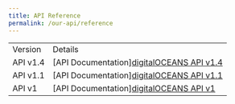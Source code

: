 ```yaml
---
title: API Reference
permalink: /our-api/reference
---
```

<table class="docs-table">
	<tbody>
			<tr class="table-title">
				<td>Version</td>
				<td>Details</td>
			</tr>
			<tr>
				<td>API v1.4</td>
				<td>[API Documentation]<a href="/files/TEST_API%20User%20Guide%20Documentation.pdf" target="_blank">digitalOCEANS API v1.4</a></td>
			</tr>
			<tr>
				<td>API v1.1</td>
				<td>[API Documentation]<a href="/files/TEST_API%20User%20Guide%20Documentation.pdf" target="_blank">digitalOCEANS API v1.1</a></td>
			</tr>
			<tr>
				<td>API v1</td>
				<td>[API Documentation]<a href="/files/TEST_API%20User%20Guide%20Documentation.pdf" target="_blank">digitalOCEANS API v1</a></td>
			</tr>
	</tbody>
</table>